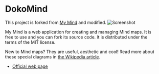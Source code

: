 # DokoMind

This project is forked from [My Mind](https://github.com/ondras/my-mind/) and modified.
![Screenshot](screenshot.png)

My Mind is a web application for creating and managing Mind maps. It is free to use and you can fork its source code. It is distributed under the terms of the MIT license.

New to Mind maps? They are useful, aesthetic and cool! Read more about these special diagrams in [the Wikipedia article](http://en.wikipedia.org/wiki/Mind_map).

* [Official web page](https://github-doko.github.io/DokoMind/)
